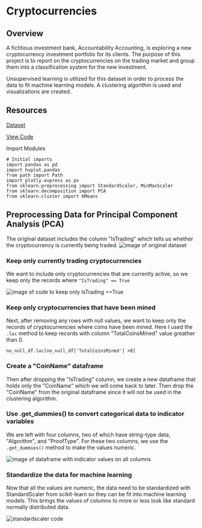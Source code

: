 # Cryptocurrencies

## Overview
A fictitious investment bank, Accountability Accounting, is exploring a new cryptocurrency investment portfolio for its clients. The purpose of this project is to report on the cryptocurrencies on the trading market and group them into a classification system for the new investment. 

Unsupervised learning is utilized for this dataset in order to process the data to fit machine learning models. A clustering algorithm is used and visualizations are created.

## Resources
[Dataset ](https://github.com/EBolinVA/Cryptocurrencies/blob/main/Starter_Code/crypto_data.csv)

[View Code ](https://github.com/EBolinVA/Cryptocurrencies/blob/main/Starter_Code/crypto_clustering.ipynb)

Import Modules
``` 
# Initial imports
import pandas as pd
import hvplot.pandas
from path import Path
import plotly.express as px
from sklearn.preprocessing import StandardScaler, MinMaxScaler
from sklearn.decomposition import PCA
from sklearn.cluster import KMeans
```
## Preprocessing Data for Principal Component Analysis (PCA)

The original dataset includes the column "IsTrading" which tells us whether the cryptocurrency is currently being traded.
![image of original dataset]()

### Keep only currently trading cryptocurrencies
We want to include only cryptocurrencies that are currently active, so we keep only the records where ```"IsTrading" == True```

![image of code to keep only IsTrading ==True]()

### Keep only cryptocurrencies that have been mined
Next, after removing any rows with null values, we want to keep only the records of cryptocurrencies where coins have been mined. Here I used the ```.loc``` method to keep records with column "TotalCoinsMined" value greather than 0.

```no_null_df.loc[no_null_df['TotalCoinsMined'] >0]```

### Create a "CoinName" dataframe
Then after dropping the "IsTrading" column, we create a new dataframe that holds only the "CoinName" which we will come back to later. Then drop the "CoinName" from the original dataframe since it will not be used in the clustering algorithm.

### Use .get_dummies() to convert categorical data to indicator variables
We are left with four columns, two of which have string-type data, "Algorithm", and "ProofType". For these two columns, we use the ```.get_dummies()``` method to make the values numeric.

![image of dataframe with indicator values on all columns]()

### Standardize the data for machine learning 
Now that all the values are numeric, the data need to be standardized with StandardScaler from scikit-learn so they can be fit into machine learning models. This brings the values of columns to more or less look like standard normally distributed data.

![standardscaler code]()






